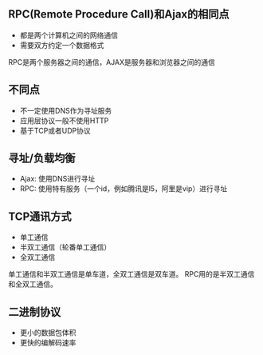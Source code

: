 ## RPC(Remote Procedure Call)和Ajax的相同点
- 都是两个计算机之间的网络通信
- 需要双方约定一个数据格式

RPC是两个服务器之间的通信，AJAX是服务器和浏览器之间的通信

## 不同点
- 不一定使用DNS作为寻址服务
- 应用层协议一般不使用HTTP
- 基于TCP或者UDP协议

## 寻址/负载均衡
- Ajax: 使用DNS进行寻址
- RPC: 使用特有服务（一个id，例如腾讯是l5，阿里是vip）进行寻址 

## TCP通讯方式
- 单工通信
- 半双工通信（轮番单工通信）
- 全双工通信

单工通信和半双工通信是单车道，全双工通信是双车道。
RPC用的是半双工通信和全双工通信。

## 二进制协议
- 更小的数据包体积
- 更快的编解码速率
